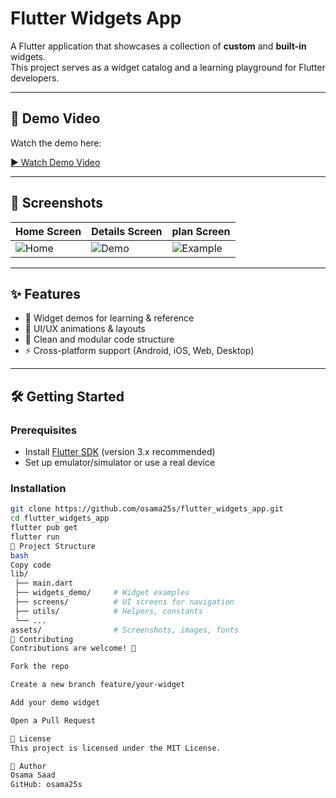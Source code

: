 # Flutter Widgets App

A Flutter application that showcases a collection of **custom** and **built-in** widgets.  
This project serves as a widget catalog and a learning playground for Flutter developers.

---

## 🎥 Demo Video

Watch the demo here:  

[▶️ Watch Demo Video](https://github.com/user-attachments/assets/4a704845-5d80-4404-b7f0-63f68e082a08)


---

## 📸 Screenshots

| Home Screen | Details Screen | plan Screen |
|-------------|-------------|-----------------|
| ![Home](https://github.com/user-attachments/assets/04770d45-7827-4914-af4a-b15a2f3257d8) | ![Demo](https://github.com/user-attachments/assets/f048804b-14df-4be6-b378-01753e81fa51) | ![Example](https://github.com/user-attachments/assets/23d9a894-dfdf-46da-8aef-412bbe82b88b) |

---

## ✨ Features

- 📱 Widget demos for learning & reference  
- 🎨 UI/UX animations & layouts  
- 🧩 Clean and modular code structure  
- ⚡ Cross-platform support (Android, iOS, Web, Desktop)  

---

## 🛠️ Getting Started

### Prerequisites
- Install [Flutter SDK](https://docs.flutter.dev/get-started/install) (version 3.x recommended)  
- Set up emulator/simulator or use a real device  

### Installation

```bash
git clone https://github.com/osama25s/flutter_widgets_app.git
cd flutter_widgets_app
flutter pub get
flutter run
📂 Project Structure
bash
Copy code
lib/
 ├── main.dart
 ├── widgets_demo/     # Widget examples
 ├── screens/          # UI screens for navigation
 ├── utils/            # Helpers, constants
 └── ...
assets/                # Screenshots, images, fonts
🤝 Contributing
Contributions are welcome! 🎉

Fork the repo

Create a new branch feature/your-widget

Add your demo widget

Open a Pull Request

📄 License
This project is licensed under the MIT License.

👤 Author
Osama Saad
GitHub: osama25s
